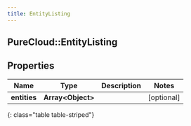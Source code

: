```yaml
---
title: EntityListing
---
```

## PureCloud::EntityListing

## Properties

|Name | Type | Description | Notes|
|------------ | ------------- | ------------- | -------------|
| **entities** | **Array&lt;Object&gt;** |  | [optional] |
{: class="table table-striped"}


